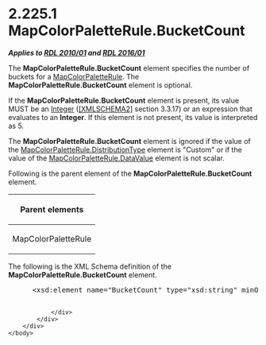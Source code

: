 <html dir="LTR" xmlns:mshelp="http://msdn.microsoft.com/mshelp" xmlns:ddue="http://ddue.schemas.microsoft.com/authoring/2003/5" xmlns:xlink="http://www.w3.org/1999/xlink" xmlns:tool="http://www.microsoft.com/tooltip">
    <head>
        <meta http-equiv="Content-Type" content="text/html; CHARSET=utf-8"></meta>
        <meta name="save" content="history"></meta>
        <title>2.225.1 MapColorPaletteRule.BucketCount</title>
        <xml>
            <mshelp:toctitle title="2.225.1 MapColorPaletteRule.BucketCount"></mshelp:toctitle>
            <mshelp:rltitle title="[MS-RDL]: MapColorPaletteRule.BucketCount"></mshelp:rltitle>
            <mshelp:keyword index="A" term="71c3ebbc-2473-4411-96eb-30a14eb7f0ee"></mshelp:keyword>
            <mshelp:attr name="DCSext.ContentType" value="open specification"></mshelp:attr>
            <mshelp:attr name="AssetID" value="71c3ebbc-2473-4411-96eb-30a14eb7f0ee"></mshelp:attr>
            <mshelp:attr name="TopicType" value="kbRef"></mshelp:attr>
            <mshelp:attr name="DCSext.Title" value="[MS-RDL]: MapColorPaletteRule.BucketCount" />
        </xml>
    </head>
    <body>
        <div id="header">
            <h1 class="heading">2.225.1 MapColorPaletteRule.BucketCount</h1>
        </div>
        <div id="mainSection">
            <div id="mainBody">
                <div id="allHistory" class="saveHistory"></div>
                <div id="sectionSection0" class="section" name="collapseableSection">
                    

<p><b><i>Applies to </i></b><a href="3428e690-a348-4ec7-8a6a-8efb42d2cdee.html"><b><i>RDL 2010/01</i></b></a><b><i>
and </i></b><a href="52ce3983-2bfc-4e72-9359-42aaf5fe4509.html"><b><i>RDL 2016/01</i></b></a></p>

<p>The <b>MapColorPaletteRule.BucketCount</b> element specifies
the number of buckets for a <a href="c83dbba7-3a8d-42df-9db1-a627b4ea095e.html">MapColorPaletteRule</a>.
The <b>MapColorPaletteRule.BucketCount</b> element is optional. </p>

<p>If the <b>MapColorPaletteRule.BucketCount</b> element is
present, its value MUST be an <a href="176fbb59-c3e2-430c-b1bb-37fd15df813e.html">Integer</a> (<a href="https://go.microsoft.com/fwlink/?LinkId=90610">[XMLSCHEMA2]</a> section
3.3.17) or an expression that evaluates to an <b>Integer</b>. If this element
is not present, its value is interpreted as 5. </p>

<p>The <b>MapColorPaletteRule.BucketCount</b> element is
ignored if the value of the <a href="869b4c40-10d3-4af6-a59c-7555c884502c.html">MapColorPaletteRule.DistributionType</a>
element is &quot;Custom&quot; or if the value of the <a href="280f0d27-5e51-4bb7-b9dd-395ad86860bf.html">MapColorPaletteRule.DataValue</a>
element is not scalar.</p>

<p>Following is the parent element of the <b>MapColorPaletteRule.BucketCount</b>
element.</p>

<table>
 <thead>
  <tr>
   <th>
   <p>Parent elements</p>
   </th>
  </tr>
 </thead>
 <tr>
  <td>
  <p>MapColorPaletteRule</p>
  </td>
 </tr>
</table>

<p>The following is the XML Schema definition of the <b>MapColorPaletteRule.BucketCount</b>
element.</p>

<dl>
<dd>
<div><pre> &lt;xsd:element name=&quot;BucketCount&quot; type=&quot;xsd:string&quot; minOccurs=&quot;0&quot; /&gt;
  
</pre></div>
</dd></dl>


                </div>
            </div>
        </div>
    </body>
</html>